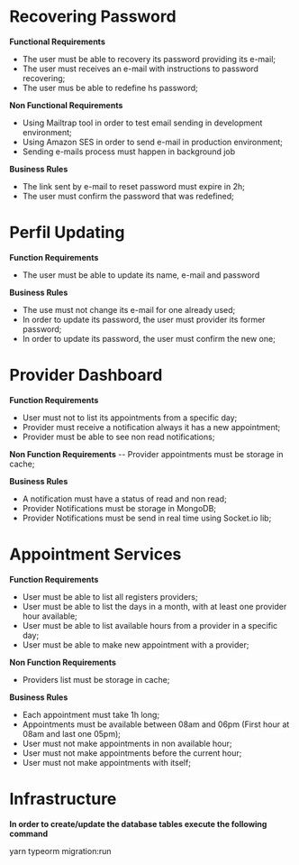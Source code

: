 # Recovering Password

**Functional Requirements**

- The user must be able to recovery its password providing its e-mail;
- The user must receives an e-mail with instructions to password recovering;
- The user mus be able to redefine hs password;

**Non Functional Requirements**

- Using Mailtrap tool in order to test email sending in development environment;
- Using Amazon SES in order to send e-mail in production environment;
- Sending e-mails process must happen in background job

**Business Rules**

- The link sent by e-mail to reset password must expire in 2h;
- The user must confirm the password that was redefined;

# Perfil Updating

**Function Requirements**

- The user must be able to update its name, e-mail and password

**Business Rules**

- The use must not change its e-mail for one already used;
- In order to update its password, the user must provider its former password;
- In order to update its password, the user must confirm the new one;

# Provider Dashboard

**Function Requirements**

- User must not to list its appointments from a specific day;
- Provider must receive a notification always it has a new appointment;
- Provider must be able to see non read notifications;

**Non Function Requirements**
-- Provider appointments must be storage in cache;

**Business Rules**

- A notification must have a status of read and non read;
- Provider Notifications must be storage in MongoDB;
- Provider Notifications must be send in real time using Socket.io lib;

# Appointment Services

**Function Requirements**

- User must be able to list all registers providers;
- User must be able to list the days in a month, with at least one provider hour available;
- User must be able to list available hours from a provider in a specific day;
- User must be able to make new appointment with a provider;

**Non Function Requirements**

- Providers list must be storage in cache;

**Business Rules**

- Each appointment must take 1h long;
- Appointments must be available between 08am and 06pm (First hour at 08am and last one 05pm);
- User must not make appointments in non available hour;
- User must not make appointments before the current hour;
- User must not make appointments with itself;

# Infrastructure

**In order to create/update the database tables execute the following command**

yarn typeorm migration:run
